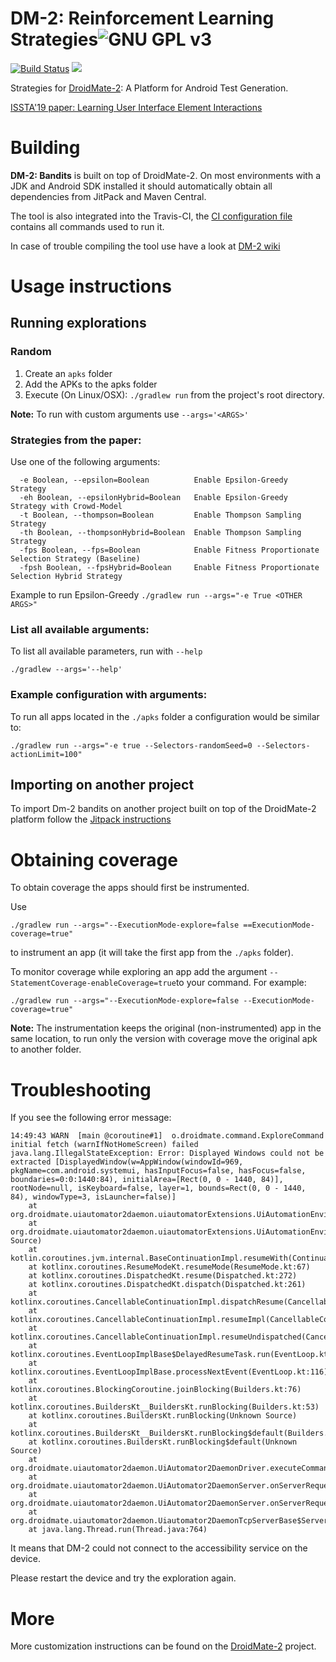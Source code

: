 # DM-2: Reinforcement Learning Strategies![GNU GPL v3](https://www.gnu.org/graphics/gplv3-88x31.png)
   [![Build Status](https://travis-ci.org/uds-se/droidmate-bandits.svg?branch=master)](https://travis-ci.org/uds-se/droidmate-bandits)
   [![](https://jitpack.io/v/uds-se/droidmate-bandits.svg)](https://jitpack.io/#uds-se/droidmate-bandits)

Strategies for [DroidMate-2](https://github.com/uds-se/droidmate): A Platform for Android Test Generation.

[ISSTA'19 paper: Learning User Interface Element Interactions](https://publications.cispa.saarland/2883/)

# Building

__DM-2: Bandits__ is built on top of DroidMate-2. On most environments with a JDK and Android SDK installed it should automatically obtain all dependencies from JitPack and Maven Central.

The tool is also integrated into the Travis-CI, the [CI configuration file](https://github.com/uds-se/droidmate-bandits/blob/master/.travis.yml) contains all commands used to run it.  

In case of trouble compiling the tool use have a look at [DM-2 wiki](https://github.com/uds-se/droidmate/wiki/Building) 

# Usage instructions

## Running explorations

### Random

1. Create an `apks` folder
2. Add the APKs to the apks folder
3. Execute (On Linux/OSX): `./gradlew run` from the project's root directory.

__Note:__ To run with custom arguments use `--args='<ARGS>'`

### Strategies from the paper:

Use one of the following arguments:

```
  -e Boolean, --epsilon=Boolean          Enable Epsilon-Greedy Strategy
  -eh Boolean, --epsilonHybrid=Boolean   Enable Epsilon-Greedy Strategy with Crowd-Model
  -t Boolean, --thompson=Boolean         Enable Thompson Sampling Strategy
  -th Boolean, --thompsonHybrid=Boolean  Enable Thompson Sampling Strategy
  -fps Boolean, --fps=Boolean            Enable Fitness Proportionate Selection Strategy (Baseline)
  -fpsh Boolean, --fpsHybrid=Boolean     Enable Fitness Proportionate Selection Hybrid Strategy
```

Example to run Epsilon-Greedy `./gradlew run --args="-e True <OTHER ARGS>"`  


### List all available arguments:

To list all available parameters, run with `--help`

```
./gradlew --args='--help'
```

### Example configuration with arguments:

To run all apps located in the `./apks` folder a configuration would be similar to: 

```
./gradlew run --args="-e true --Selectors-randomSeed=0 --Selectors-actionLimit=100"
```

## Importing on another project

To import Dm-2 bandits on another project built on top of the DroidMate-2 platform follow the [Jitpack instructions](https://jitpack.io/#uds-se/droidmate-bandits/master-SNAPSHOT)

# Obtaining coverage

To obtain coverage the apps should first be instrumented.

Use

```
./gradlew run --args="--ExecutionMode-explore=false ==ExecutionMode-coverage=true"
```

to instrument an app (it will take the first app from the `./apks` folder).

To monitor coverage while exploring an app add the argument `--StatementCoverage-enableCoverage=true`to your command. For example:

```
./gradlew run --args="--ExecutionMode-explore=false --ExecutionMode-coverage=true"
``` 

__Note:__ The instrumentation keeps the original (non-instrumented) app in the same location, to run only the version with coverage move the original apk to another folder.  

# Troubleshooting

If you see the following error message:

```
14:49:43 WARN  [main @coroutine#1]  o.droidmate.command.ExploreCommand  initial fetch (warnIfNotHomeScreen) failed
java.lang.IllegalStateException: Error: Displayed Windows could not be extracted [DisplayedWindow(w=AppWindow(windowId=969, pkgName=com.android.systemui, hasInputFocus=false, hasFocus=false, boundaries=0:0:1440:84), initialArea=[Rect(0, 0 - 1440, 84)], rootNode=null, isKeyboard=false, layer=1, bounds=Rect(0, 0 - 1440, 84), windowType=3, isLauncher=false)]
	at org.droidmate.uiautomator2daemon.uiautomatorExtensions.UiAutomationEnvironment.getDisplayedWindows(UiAutomationEnvironment.kt:191)
	at org.droidmate.uiautomator2daemon.uiautomatorExtensions.UiAutomationEnvironment$getDisplayedWindows$1.invokeSuspend(Unknown Source)
	at kotlin.coroutines.jvm.internal.BaseContinuationImpl.resumeWith(ContinuationImpl.kt:32)
	at kotlinx.coroutines.ResumeModeKt.resumeMode(ResumeMode.kt:67)
	at kotlinx.coroutines.DispatchedKt.resume(Dispatched.kt:272)
	at kotlinx.coroutines.DispatchedKt.dispatch(Dispatched.kt:261)
	at kotlinx.coroutines.CancellableContinuationImpl.dispatchResume(CancellableContinuationImpl.kt:218)
	at kotlinx.coroutines.CancellableContinuationImpl.resumeImpl(CancellableContinuationImpl.kt:227)
	at kotlinx.coroutines.CancellableContinuationImpl.resumeUndispatched(CancellableContinuationImpl.kt:299)
	at kotlinx.coroutines.EventLoopImplBase$DelayedResumeTask.run(EventLoop.kt:298)
	at kotlinx.coroutines.EventLoopImplBase.processNextEvent(EventLoop.kt:116)
	at kotlinx.coroutines.BlockingCoroutine.joinBlocking(Builders.kt:76)
	at kotlinx.coroutines.BuildersKt__BuildersKt.runBlocking(Builders.kt:53)
	at kotlinx.coroutines.BuildersKt.runBlocking(Unknown Source)
	at kotlinx.coroutines.BuildersKt__BuildersKt.runBlocking$default(Builders.kt:35)
	at kotlinx.coroutines.BuildersKt.runBlocking$default(Unknown Source)
	at org.droidmate.uiautomator2daemon.UiAutomator2DaemonDriver.executeCommand(UiAutomator2DaemonDriver.kt:48)
	at org.droidmate.uiautomator2daemon.UiAutomator2DaemonServer.onServerRequest(UiAutomator2DaemonServer.kt:42)
	at org.droidmate.uiautomator2daemon.UiAutomator2DaemonServer.onServerRequest(UiAutomator2DaemonServer.kt:33)
	at org.droidmate.uiautomator2daemon.Uiautomator2DaemonTcpServerBase$ServerRunnable.run(Uiautomator2DaemonTcpServerBase.java:145)
	at java.lang.Thread.run(Thread.java:764)
```

It means that DM-2 could not connect to the accessibility service on the device.

Please restart the device and try the exploration again.

# More

More customization instructions can be found on the [DroidMate-2](https://github.com/uds-se/droidmate) project.
